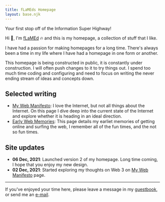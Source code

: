 ```yaml
---
title: fLaMEds Homepage
layout: base.njk
---
```


Your first stop off of the Information Super Highway!

Hi 👋, I'm [fLaMEd](about) 🔥 and this is my homepage, a collection of stuff that I like.

I have had a passion for making homepages for a long time. There's always been a time in my life where I have had a homepage in one form or another.

 This homepage is being constructed in public, it is constantly under construction. I will often push changes to it to try things out. I spend too much time coding and configuring and need to focus on writing the never ending stream of ideas and concepts down.

## Selected writing

* [My Web Manifesto](manifesto): I love the Internet, but not all things about the Internet. On this page I dive deep into the current state of the Internet and explore whether it is heading in an ideal direction.
* [Early Web Memories](memories): This page details my earliet memories of getting online and surfing the web, I remember all of the fun times, and the not so fun times.

## Site updates

* **06 Dec, 2021**: Launched version 2 of my homepage. Long time coming, I hope that you enjoy my new design.
*  **02 Dec, 2021**: Started exploring my thoughts on Web 3 on [My Web Manifesto](manifesto) page.

***
If you've enjoyed your time here, please leave a message in my [guestbook](https://guestbook.flamedfury.com), or send me an [e-mail](mailto:flamed@flamedfury.com).